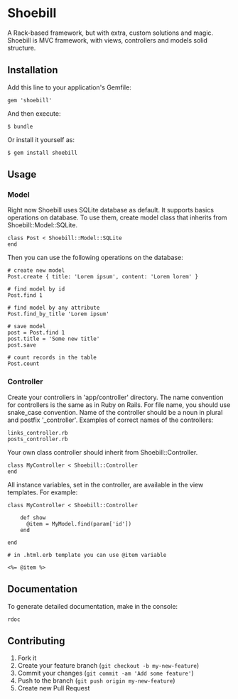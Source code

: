 # Shoebill

A Rack-based framework, but with extra, custom solutions and magic. Shoebill is MVC framework, with
views, controllers and models solid structure.

## Installation

Add this line to your application's Gemfile:

    gem 'shoebill'

And then execute:

    $ bundle

Or install it yourself as:

    $ gem install shoebill

## Usage

### Model

Right now Shoebill uses SQLite database as default. It supports basics operations on database.
To use them, create model class that inherits from Shoebill::Model::SQLite.

    class Post < Shoebill::Model::SQLite
    end

Then you can use the following operations on the database:

    # create new model
    Post.create { title: 'Lorem ipsum', content: 'Lorem lorem' }

    # find model by id
    Post.find 1

    # find model by any attribute
    Post.find_by_title 'Lorem ipsum'

    # save model
    post = Post.find 1
    post.title = 'Some new title'
    post.save

    # count records in the table
    Post.count



### Controller

Create your controllers in 'app/controller' directory. The name convention for controllers is the same as in Ruby on Rails.
For file name, you should use snake_case convention. Name of the controller should be a noun in plural and postfix '_controller'.
Examples of correct names of the controllers:

    links_controller.rb
    posts_controller.rb

Your own class controller should inherit from Shoebill::Controller.

    class MyController < Shoebill::Controller
    end

All instance variables, set in the controller, are available in the view templates. For example:

    class MyController < Shoebill::Controller

        def show
          @item = MyModel.find(param['id'])
        end

    end

    # in .html.erb template you can use @item variable

    <%= @item %>


## Documentation

To generate detailed documentation, make in the console:

    rdoc

## Contributing

1. Fork it
2. Create your feature branch (`git checkout -b my-new-feature`)
3. Commit your changes (`git commit -am 'Add some feature'`)
4. Push to the branch (`git push origin my-new-feature`)
5. Create new Pull Request
